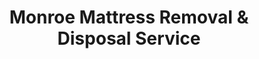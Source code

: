 ---
layout: location.njk
title: Monroe Mattress Removal & Disposal Service
description: Professional mattress removal in Monroe, Louisiana. Next-day pickup  Licensed, insured, and eco-friendly recycling. Part of our 1M+ mattresses recycled nationwide program.
permalink: /mattress-removal/louisiana/monroe/
city: Monroe
state: Louisiana
stateSlug: louisiana
tier: 1
coordinates: 
  lat: 32.5093
  lng: -92.1193
pricing:
  startingPrice: 125
  single: 125
  queen: 155
  king: 180
  boxSpring: 30
pageContent:
  heroDescription: "Environmental leadership through professional mattress recycling in Monroe, Louisiana. Part of our nationwide program that has recycled over 1 million mattresses. Professional pickup, serving the Twin Cities region with proven eco-friendly practices."
  aboutService: "Monroe's premier mattress removal and recycling service, proudly part of our nationwide environmental initiative that has successfully recycled over 1 million mattresses and box springs. Serving the Twin Cities of Monroe and West Monroe, we specialize in providing University of Louisiana Monroe students, healthcare professionals, and regional communities with responsible mattress disposal solutions. Our Monroe team understands the unique needs of this university and healthcare hub, from coordinating with ULM housing schedules and medical facility protocols to serving as the regional gateway for surrounding rural communities. We partner with local waste management including Waste Connections of Louisiana and the West Monroe Recycling Center to ensure every mattress contributes to our environmental mission while meeting all Louisiana waste management regulations."
  serviceAreasIntro: "We provide comprehensive mattress pickup services throughout Monroe and the greater Twin Cities region, covering university districts, healthcare facilities, and residential neighborhoods:"
  regulationsCompliance: "Our service ensures full compliance with Louisiana environmental regulations and local waste management requirements, with proper documentation and preparation that supports our nationwide recycling program's environmental standards."
  environmentalImpact: "Every mattress we collect in Monroe contributes to our nationwide environmental achievement of recycling over 1 million mattresses and box springs. Through partnerships with Waste Connections of Louisiana, West Monroe Recycling Center, and certified regional recycling facilities, we recover valuable materials including steel springs, memory foam, cotton batting, and wood components. Our service addresses the significant furniture turnover from ULM's student population, medical center upgrades, and regional residential needs, ensuring these materials are processed responsibly rather than adding to Louisiana's landfill burden. Each Monroe pickup directly supports our proven track record of diverting thousands of tons of materials from landfills nationwide."
  howItWorksScheduling: "Next-day appointments available throughout Monroe and West Monroe. We coordinate with ULM housing calendars, healthcare facility schedules, and accommodate both urban and rural service requirements across the region."
  howItWorksService: "Our licensed and insured team handles mattress removal from university residence halls, medical facilities, historic neighborhoods, and rural properties, bringing our nationwide expertise in eco-friendly logistics to every Monroe pickup."
  howItWorksDisposal: "Your mattress joins our nationwide recycling program that has successfully processed over 1 million mattresses, with materials sent to certified recycling facilities for maximum environmental benefit and regulatory compliance."
  sidebarStats:
    mattressesRemoved: "3,218"
neighborhoods: [
  {
    "name": "Garden District",
    "zipCodes": [
      "71201",
      "71202"
    ]
  },
  {
    "name": "University District/ULM",
    "zipCodes": [
      "71209",
      "71201"
    ]
  },
  {
    "name": "Lakeshore",
    "zipCodes": [
      "71201",
      "71203"
    ]
  },
  {
    "name": "Forsythe Park Area",
    "zipCodes": [
      "71201"
    ]
  },
  {
    "name": "Riverside",
    "zipCodes": [
      "71202",
      "71203"
    ]
  },
  {
    "name": "Downtown Monroe",
    "zipCodes": [
      "71201"
    ]
  },
  {
    "name": "North Monroe",
    "zipCodes": [
      "71202",
      "71209"
    ]
  },
  {
    "name": "River Oaks",
    "zipCodes": [
      "71203"
    ]
  },
  {
    "name": "Eastwood Estates",
    "zipCodes": [
      "71201",
      "71203"
    ]
  },
  {
    "name": "Parkwood",
    "zipCodes": [
      "71202"
    ]
  },
  {
    "name": "Belle Meade",
    "zipCodes": [
      "71203"
    ]
  },
  {
    "name": "Breard Street Corridor",
    "zipCodes": [
      "71201"
    ]
  }
]
zipCodes: [
  "71201",
  "71202",
  "71203",
  "71209"
]
recyclingPartners: [
  "West Monroe Recycling Center",
  "Waste Connections of Louisiana", 
  "Regional Certified Recycling Facilities"
]
localRegulations: "Monroe and Ouachita Parish require proper mattress disposal through licensed waste haulers. The region supports recycling initiatives through the West Monroe Recycling Center and municipal waste programs."
nearbyCities: [
  {
    "name": "Baton Rouge",
    "slug": "baton-rouge",
    "distance": 105,
    "isSuburb": false
  },
  {
    "name": "Shreveport",
    "slug": "shreveport",
    "distance": 98,
    "isSuburb": false
  },
  {
    "name": "Lafayette",
    "slug": "lafayette", 
    "distance": 142,
    "isSuburb": false
  },
  {
    "name": "New Orleans",
    "slug": "new-orleans",
    "distance": 187,
    "isSuburb": false
  },
  {
    "name": "Lake Charles",
    "slug": "lake-charles",
    "distance": 156,
    "isSuburb": false
  }
]
reviews:
  count: 143
  featured: [
  {
    "text": "Fantastic service for my ULM dorm room move-out! They handled the scheduling perfectly around finals week and I love knowing my old mattress was recycled responsibly. Great environmental program.",
    "author": "Jessica M.",
    "neighborhood": "University District/ULM"
  },
  {
    "text": "Professional pickup from our Garden District home. The team explained their 1 million mattress recycling program and provided documentation. Excellent service with real environmental impact.",
    "author": "Dr. Michael R.",
    "neighborhood": "Garden District"  
  },
  {
    "text": "They handled our medical facility upgrade efficiently, working around our patient care schedule. Knowing they've recycled over a million mattresses gives us confidence in their environmental mission.",
    "author": "Sarah P.",
    "neighborhood": "Downtown Monroe"
  }
]
faqs: [
  {
    "question": "How much does mattress removal cost in Monroe?",
    "answer": "Mattress removal in Monroe starts at $125 for a single mattress. Two-piece sets (mattress + box spring) cost $155, and three-piece sets are $180. All pricing includes pickup, transportation, and eco-friendly recycling as part of our 1M+ mattress recycling program."
  },
  {
    "question": "How does your nationwide recycling program work?",
    "answer": "We've successfully recycled over 1 million mattresses nationwide, recovering steel springs, foam, cotton, and wood components. Your Monroe mattress joins this proven environmental program, with materials sent to certified recycling facilities for maximum sustainability impact."
  },
  {
    "question": "Do you serve University of Louisiana Monroe (ULM) students?",
    "answer": "Yes! We specialize in student housing transitions and coordinate with ULM academic calendars. We handle dorm move-outs, off-campus housing, and apartment turnovers, with flexible scheduling during busy periods like finals and semester breaks."
  },
  {
    "question": "What areas of Monroe do you serve?",
    "answer": "We serve all of Monroe and West Monroe including the University District, Garden District, Lakeshore, Forsythe Park area, and surrounding communities. Our regional coverage extends to rural areas throughout Ouachita Parish."
  },
  {
    "question": "Can you handle medical facility and healthcare mattress disposal?",
    "answer": "Absolutely! We regularly service hospitals, clinics, and medical facilities throughout Monroe, understanding healthcare compliance requirements and coordinating with patient care schedules and facility protocols."
  },
  {
    "question": "What environmental impact does my mattress recycling have?",
    "answer": "Your mattress becomes part of our nationwide achievement of recycling over 1 million mattresses. We recover approximately 90% of materials including steel (20-40 lbs), foam, cotton batting, and wood, keeping these valuable resources out of landfills."
  },
  {
    "question": "Do you offer next-day service in Monroe?",
    "answer": "Yes! Next-day pickup is available throughout Monroe and West Monroe when booked before 2 PM. We serve both urban areas and rural communities with the same reliable next-day scheduling."
  },
  {
    "question": "Are you licensed for waste hauling in Louisiana?",
    "answer": "Yes, we are fully licensed and insured for waste hauling operations in Louisiana and Ouachita Parish. We maintain comprehensive liability coverage and follow all state environmental regulations for our recycling program."
  }
]
schema: |
  {
    "@context": "https://schema.org",
    "@type": "LocalBusiness",
    "name": "A Bedder World Monroe",
    "description": "Professional mattress removal and recycling service in Monroe, Louisiana. Part of nationwide 1M+ mattress recycling program.",
    "url": "https://abedderworld.com/mattress-removal/louisiana/monroe/",
    "telephone": "720-263-6094",
    "address": {
      "@type": "PostalAddress",
      "addressLocality": "Monroe",
      "addressRegion": "Louisiana",
      "@type": "PostalAddress",
      "addressCountry": "US"
    },
    "geo": {
      "@type": "GeoCoordinates",
      "latitude": "32.5093",
      "longitude": "-92.1193"
    },
    "areaServed": {
      "@type": "City",
      "name": "Monroe"
    },
    "priceRange": "$125-$180",
    "aggregateRating": {
      "@type": "AggregateRating",
      "ratingValue": "4.9",
      "reviewCount": "143"
    }
  }
---